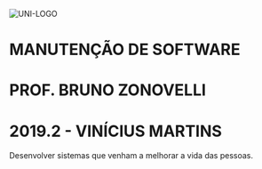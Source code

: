 ![UNI-LOGO](https://i.imgur.com/LNUfA5B.png) 
# MANUTENÇÃO DE SOFTWARE
# PROF. BRUNO ZONOVELLI
# 2019.2 - VINÍCIUS MARTINS

Desenvolver sistemas que venham a melhorar a vida das pessoas.